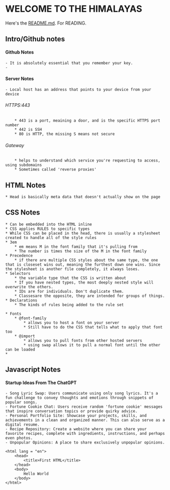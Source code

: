 # WELCOME TO THE HIMALAYAS

Here's the [README.md](https://github.com/jarobinson-121/CS260-Startup/blob/main/README.md). For READING.

## Intro/Github notes

#### Github Notes
    - It is absolutely essential that you remember your key. 
    - 

#### Server Notes
    - Local host has an address that points to your device from your device

###### HTTPS:443
        * 443 is a port, meaining a door, and is the specific HTTPS port number
        * 442 is SSH
        * 80 is HTTP, the missing S means not secure

###### Gateway
        * helps to understand which service you're requesting to access, using subdomains
        * Sometimes called 'reverse proxies'

## HTML Notes
    * Head is basically meta data that doesn't actually show on the page

## CSS Notes
    * Can be embedded into the HTML inline
    * CSS applies RULES to specific types
    * While CSS can be placed in the head, there is usually a stylesheet created to handle all of the style rules
    * 3em
        * em means M in the font family that it's pulling from
        * The number is times the size of the M in the font family
    * Precedence
        * if there are multiple CSS styles about the same type, the one that is closeset wins out, meaning the furthest down one wins. Since the stylesheet is another file completely, it always loses.
    * Selectors
        * the variable type that the CSS is written about
        * If you have nested types, the most deeply nested style will overwrite the others.
        * IDs are for individuals. Don't duplicate them.
        * Classesare the opposite, they are intended for groups of things.
    * Declarations
        * The kinds of rules being added to the rule set

    * Fonts
        * @font-family
            * allows you to host a font on your server 
            * Still have to do the CSS that tells what to apply that font too
        * @import
            * allows you to pull fonts from other hosted servers
            * using swap allows it to pull a normal font until the other can be loaded
    * 

## Javascript Notes

#### Startup Ideas From The ChatGPT
    - Song Lyric Swap: Users communicate using only song lyrics. It's a fun challenge to convey thoughts and emotions through snippets of popular songs.
    - Fortune Cookie Chat: Users receive random 'fortune cookie' messages that inspire conversation topics or provide quirky advice.
    - Personal Portfolio Site: Showcase your projects, skills, and achievements in a clean and organized manner. This can also serve as a digital resume.
    - Recipe Repository: Create a website where you can share your favorite recipes, complete with ingredients, instructions, and perhaps even photos.
    - Unpopular Opinions: A place to share exclusively unpopular opinions.


<!DOCTYPE html>
    <html lang = "en">
        <head>
            <title>First HTML</title>
        </head>
        <body>
            Hello World
        </body>
    </html>


